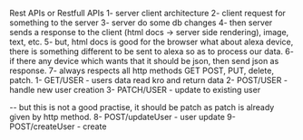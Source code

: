 Rest APIs or Restfull APIs
1- server client architecture
2- client request for something to the server
3- server do some db changes
4- then server sends a response to the client (html docs -> server side rendering), image, text, etc. 
5- but, html docs is good for the browser what about alexa device, there is something different to be sent to alexa so as to process our data.
6- if there any device which wants that it should be json, then send json as response.
7- always respects all http methods GET POST, PUT, delete, patch.
    1- GET/USER - users data read kro and return data
    2- POST/USER - handle new user creation
    3- PATCH/USER - update to existing user

-- but this is not a good practise, it should be patch as patch is already given by http method.
8- POST/updateUser - user update
9- POST/createUser - create